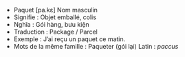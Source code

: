 - Paquet	[pa.kɛ]	Nom masculin
- Signifie : Objet emballé, colis
- Nghĩa : Gói hàng, bưu kiện
- Traduction : Package / Parcel
- Exemple : J’ai reçu un paquet ce matin.
- Mots de la même famille : Paqueter (gói lại)	Latin : *paccus*